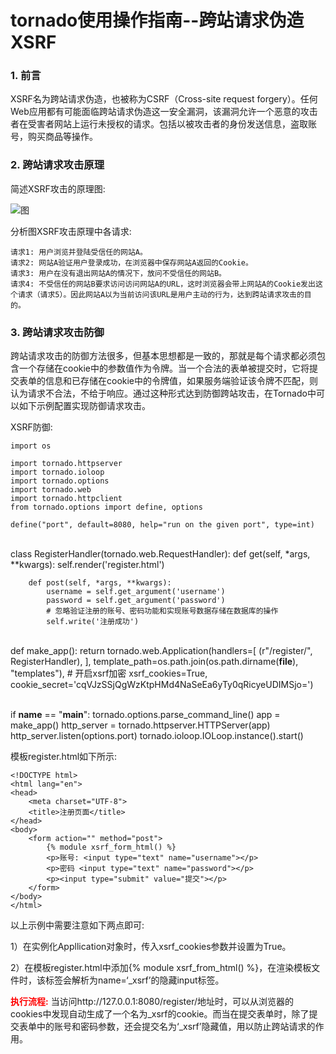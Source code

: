 
# tornado使用操作指南--跨站请求伪造XSRF

### 1. 前言

XSRF名为跨站请求伪造，也被称为CSRF（Cross-site request forgery）。任何Web应用都有可能面临跨站请求伪造这一安全漏洞，该漏洞允许一个恶意的攻击者在受害者网站上运行未授权的请求。包括以被攻击者的身份发送信息，盗取账号，购买商品等操作。

### 2. 跨站请求攻击原理

简述XSRF攻击的原理图:

![图](../images/tornado_xsrf.png)

分析图XSRF攻击原理中各请求:

	请求1: 用户浏览并登陆受信任的网站A。
	请求2: 网站A验证用户登录成功，在浏览器中保存网站A返回的Cookie。
	请求3: 用户在没有退出网站A的情况下，放问不受信任的网站B。
	请求4: 不受信任的网站B要求访问访问网站A的URL，这时浏览器会带上网站A的Cookie发出这个请求（请求5）。因此网站A以为当前访问该URL是用户主动的行为，达到跨站请求攻击的目的。

### 3. 跨站请求攻击防御

跨站请求攻击的防御方法很多，但基本思想都是一致的，那就是每个请求都必须包含一个存储在cookie中的参数值作为令牌。当一个合法的表单被提交时，它将提交表单的信息和已存储在cookie中的令牌值，如果服务端验证该令牌不匹配，则认为请求不合法，不给于响应。通过这种形式达到防御跨站攻击，在Tornado中可以如下示例配置实现防御请求攻击。

XSRF防御:

	import os
	
	import tornado.httpserver
	import tornado.ioloop
	import tornado.options
	import tornado.web
	import tornado.httpclient
	from tornado.options import define, options
	
	define("port", default=8080, help="run on the given port", type=int)


​	
	class RegisterHandler(tornado.web.RequestHandler):
	    def get(self, *args, **kwargs):
	        self.render('register.html')
	
	    def post(self, *args, **kwargs):
	        username = self.get_argument('username')
	        password = self.get_argument('password')
	        # 忽略验证注册的账号、密码功能和实现账号数据存储在数据库的操作
	        self.write('注册成功')


​	
	def make_app():
	    return tornado.web.Application(handlers=[
	        (r"/register/", RegisterHandler),
	    ],
	        template_path=os.path.join(os.path.dirname(__file__), "templates"),
	        # 开启xsrf加密
	        xsrf_cookies=True,
	        cookie_secret='cqVJzSSjQgWzKtpHMd4NaSeEa6yTy0qRicyeUDIMSjo=')


​	
	if __name__ == "__main__":
	    tornado.options.parse_command_line()
	    app = make_app()
	    http_server = tornado.httpserver.HTTPServer(app)
	    http_server.listen(options.port)
	    tornado.ioloop.IOLoop.instance().start()

模板register.html如下所示:

	<!DOCTYPE html>
	<html lang="en">
	<head>
	    <meta charset="UTF-8">
	    <title>注册页面</title>
	</head>
	<body>
	    <form action="" method="post">
	        {% module xsrf_form_html() %}
	        <p>账号: <input type="text" name="username"></p>
	        <p>密码 <input type="text" name="password"></p>
	        <p><input type="submit" value="提交"></p>
	    </form>
	</body>
	</html>

以上示例中需要注意如下两点即可:

1）在实例化Appllication对象时，传入xsrf_cookies参数并设置为True。

2）在模板register.html中添加{% module xsrf_from_html() %}，在渲染模板文件时，该标签会解析为name=‘_xsrf’的隐藏input标签。

<b style="color:red;">执行流程:</b> 当访问http://127.0.0.1:8080/register/地址时，可以从浏览器的cookies中发现自动生成了一个名为_xsrf的cookie。而当在提交表单时，除了提交表单中的账号和密码参数，还会提交名为‘_xsrf’隐藏值，用以防止跨站请求的作用。
